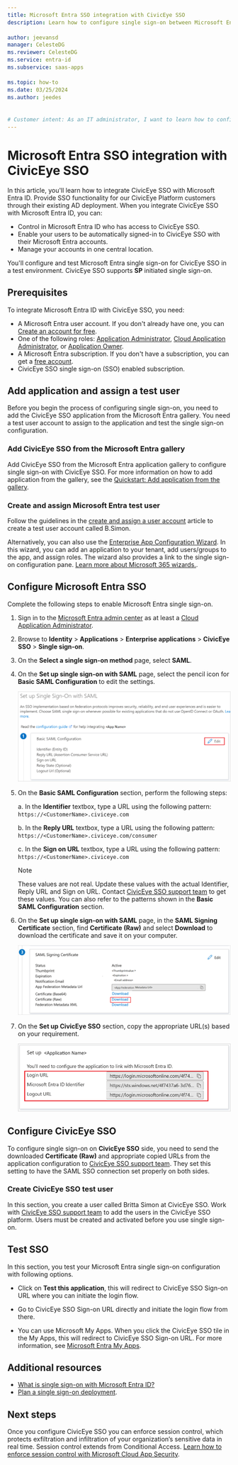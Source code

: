 ```yaml
---
title: Microsoft Entra SSO integration with CivicEye SSO
description: Learn how to configure single sign-on between Microsoft Entra ID and CivicEye SSO.

author: jeevansd
manager: CelesteDG
ms.reviewer: CelesteDG
ms.service: entra-id
ms.subservice: saas-apps

ms.topic: how-to
ms.date: 03/25/2024
ms.author: jeedes


# Customer intent: As an IT administrator, I want to learn how to configure single sign-on between Microsoft Entra ID and CivicEye SSO so that I can control who has access to CivicEye SSO, enable automatic sign-in with Microsoft Entra accounts, and manage my accounts in one central location.
---
```


# Microsoft Entra SSO integration with CivicEye SSO

In this article, you'll learn how to integrate CivicEye SSO with Microsoft Entra ID. Provide SSO functionality for our CivicEye Platform customers through their existing AD deployment. When you integrate CivicEye SSO with Microsoft Entra ID, you can:

* Control in Microsoft Entra ID who has access to CivicEye SSO.
* Enable your users to be automatically signed-in to CivicEye SSO with their Microsoft Entra accounts.
* Manage your accounts in one central location.

You'll configure and test Microsoft Entra single sign-on for CivicEye SSO in a test environment. CivicEye SSO supports **SP** initiated single sign-on.

## Prerequisites

To integrate Microsoft Entra ID with CivicEye SSO, you need:

* A Microsoft Entra user account. If you don't already have one, you can [Create an account for free](https://azure.microsoft.com/free/?WT.mc_id=A261C142F).
* One of the following roles: [Application Administrator](/entra/identity/role-based-access-control/permissions-reference#application-administrator), [Cloud Application Administrator](/entra/identity/role-based-access-control/permissions-reference#cloud-application-administrator), or [Application Owner](/entra/fundamentals/users-default-permissions#owned-enterprise-applications).
* A Microsoft Entra subscription. If you don't have a subscription, you can get a [free account](https://azure.microsoft.com/free/).
* CivicEye SSO single sign-on (SSO) enabled subscription.

## Add application and assign a test user

Before you begin the process of configuring single sign-on, you need to add the CivicEye SSO application from the Microsoft Entra gallery. You need a test user account to assign to the application and test the single sign-on configuration.

<a name='add-civiceye-sso-from-the-azure-ad-gallery'></a>

### Add CivicEye SSO from the Microsoft Entra gallery

Add CivicEye SSO from the Microsoft Entra application gallery to configure single sign-on with CivicEye SSO. For more information on how to add application from the gallery, see the [Quickstart: Add application from the gallery](~/identity/enterprise-apps/add-application-portal.md).

<a name='create-and-assign-azure-ad-test-user'></a>

### Create and assign Microsoft Entra test user

Follow the guidelines in the [create and assign a user account](~/identity/enterprise-apps/add-application-portal-assign-users.md) article to create a test user account called B.Simon.

Alternatively, you can also use the [Enterprise App Configuration Wizard](https://portal.office.com/AdminPortal/home?Q=Docs#/azureadappintegration). In this wizard, you can add an application to your tenant, add users/groups to the app, and assign roles. The wizard also provides a link to the single sign-on configuration pane. [Learn more about Microsoft 365 wizards.](/microsoft-365/admin/misc/azure-ad-setup-guides). 

<a name='configure-azure-ad-sso'></a>

## Configure Microsoft Entra SSO

Complete the following steps to enable Microsoft Entra single sign-on.

1. Sign in to the [Microsoft Entra admin center](https://entra.microsoft.com) as at least a [Cloud Application Administrator](~/identity/role-based-access-control/permissions-reference.md#cloud-application-administrator).
1. Browse to **Identity** > **Applications** > **Enterprise applications** > **CivicEye SSO** > **Single sign-on**.
1. On the **Select a single sign-on method** page, select **SAML**.
1. On the **Set up single sign-on with SAML** page, select the pencil icon for **Basic SAML Configuration** to edit the settings.

   ![Screenshot shows how to edit Basic SAML Configuration.](common/edit-urls.png "Basic Configuration")

1. On the **Basic SAML Configuration** section, perform the following steps:

	a. In the **Identifier** textbox, type a URL using the following pattern:
	`https://<CustomerName>.civiceye.com`

	b. In the **Reply URL** textbox, type a URL using the following pattern:
	`https://<CustomerName>.civiceye.com/consumer`

	c. In the **Sign on URL** textbox, type a URL using the following pattern:
	`https://<CustomerName>.civiceye.com`

	> [!Note]
	> These values are not real. Update these values with the actual Identifier, Reply URL and Sign on URL. Contact [CivicEye SSO support team](mailto:help@civiceye.com) to get these values. You can also refer to the patterns shown in the **Basic SAML Configuration** section.

1. On the **Set up single sign-on with SAML** page, in the **SAML Signing Certificate** section, find **Certificate (Raw)** and select **Download** to download the certificate and save it on your computer.

    ![Screenshot shows the Certificate download link.](common/certificateraw.png "Certificate")

1. On the **Set up CivicEye SSO** section, copy the appropriate URL(s) based on your requirement.

	![Screenshot shows to copy configuration appropriate URL.](common/copy-configuration-urls.png "Metadata")

## Configure CivicEye SSO

To configure single sign-on on **CivicEye SSO** side, you need to send the downloaded **Certificate (Raw)** and appropriate copied URLs from the application configuration to [CivicEye SSO support team](mailto:help@civiceye.com). They set this setting to have the SAML SSO connection set properly on both sides.

### Create CivicEye SSO test user

In this section, you create a user called Britta Simon at CivicEye SSO. Work with [CivicEye SSO support team](mailto:help@civiceye.com) to add the users in the CivicEye SSO platform. Users must be created and activated before you use single sign-on.

## Test SSO 

In this section, you test your Microsoft Entra single sign-on configuration with following options. 

* Click on **Test this application**, this will redirect to CivicEye SSO Sign-on URL where you can initiate the login flow. 

* Go to CivicEye SSO Sign-on URL directly and initiate the login flow from there.

* You can use Microsoft My Apps. When you click the CivicEye SSO tile in the My Apps, this will redirect to CivicEye SSO Sign-on URL. For more information, see [Microsoft Entra My Apps](/azure/active-directory/manage-apps/end-user-experiences#azure-ad-my-apps).

## Additional resources

* [What is single sign-on with Microsoft Entra ID?](~/identity/enterprise-apps/what-is-single-sign-on.md)
* [Plan a single sign-on deployment](~/identity/enterprise-apps/plan-sso-deployment.md).

## Next steps

Once you configure CivicEye SSO you can enforce session control, which protects exfiltration and infiltration of your organization’s sensitive data in real time. Session control extends from Conditional Access. [Learn how to enforce session control with Microsoft Cloud App Security](/cloud-app-security/proxy-deployment-aad).
